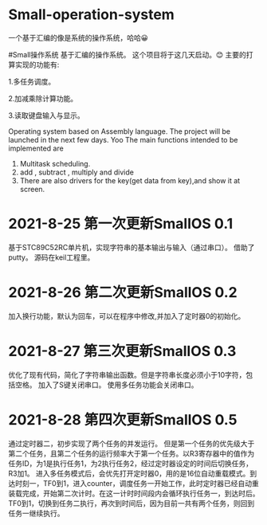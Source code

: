 # Small-operation-system
一个基于汇编的像是系统的操作系统，哈哈😀

#Small操作系统
基于汇编的操作系统。
这个项目将于这几天启动。😊
主要的打算实现的功能有:

1.多任务调度。

2.加减乘除计算功能。

3.读取键盘输入与显示。

Operating system based on Assembly language.
The project will be launched in the next few days. Yoo
The main functions intended to be implemented are
1. Multitask scheduling.
2. add , subtract , multiply and divide
3. There are also drivers for the key(get data from key),and show it at screen.

# 2021-8-25  第一次更新SmallOS 0.1
基于STC89C52RC单片机，实现字符串的基本输出与输入（通过串口）。
借助了putty。
源码在keil工程里。

# 2021-8-26 第二次更新SmallOS 0.2
加入换行功能，默认为回车，可以在程序中修改,并加入了定时器0的初始化。

# 2021-8-27 第三次更新SmallOS 0.3
优化了现有代码，简化了字符串输出函数。但是字符串长度必须小于10字符，包括空格。
加入了S键关闭串口。
使用多任务功能会关闭串口。
# 2021-8-28 第四次更新SmallOS 0.5
通过定时器二，初步实现了两个任务的并发运行。
但是第一个任务的优先级大于第二个任务，且第二个任务的运行频率大于第一个任务。以R3寄存器中的值作为任务ID，为1是执行任务1，为2执行任务2，经过定时器设定的时间后切换任务，R3加1。
进入多任务模式后，会优先打开定时器0，用的是16位自动重载模式。到达时刻一，TF0到1，进入counter，调度任务一开始工作，此时定时器已经自动重装载完成，开始第二次计时。在这一计时时间段内会循环执行任务一，到达时后。TF0到1，切换到任务二执行，再次到时间后，因为目前一共有两个任务，则回到任务一继续执行。
